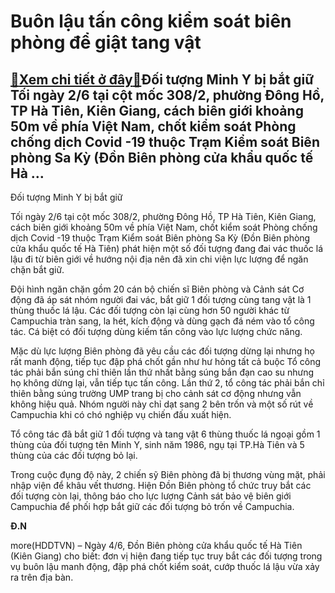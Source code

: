 Buôn lậu tấn công kiểm soát biên phòng để giật tang vật
=======================================================

[:gift:Xem chi tiết ở đây:gift:](https://hddtvn.com/buon-lau-tan-cong-kiem-soat-bien-phong-de-giat-tang-vat/)Đối tượng Minh Y bị bắt giữ Tối ngày 2/6 tại cột mốc 308/2, phường Đông Hồ, TP Hà Tiên, Kiên Giang, cách biên giới khoảng 50m về phía Việt Nam, chốt kiểm soát Phòng chống dịch Covid -19 thuộc Trạm Kiểm soát Biên phòng Sa Kỳ (Đồn Biên phòng cửa khẩu quốc tế Hà …
---------------------------------------------------------------------------------------------------------------------------------------------------------------------------------------------------------------------------------------------------------------------








Đối tượng Minh Y bị bắt giữ



Tối ngày 2/6 tại cột mốc 308/2, phường Đông Hồ, TP Hà Tiên, Kiên Giang, cách biên giới khoảng 50m về phía Việt Nam, chốt kiểm soát Phòng chống dịch Covid -19 thuộc Trạm Kiểm soát Biên phòng Sa Kỳ (Đồn Biên phòng cửa khẩu quốc tế Hà Tiên) phát hiện một số đối tượng đang đai vác thuốc lá lậu đi từ biên giới về hướng nội địa nên đã xin chi viện lực lượng để ngăn chặn bắt giữ.


Đội hình ngăn chặn gồm 20 cán bộ chiến sĩ Biên phòng và Cảnh sát Cơ động đã áp sát nhóm người đai vác, bắt giữ 1 đối tượng cùng tang vật là 1 thùng thuốc lá lậu. Các đối tượng còn lại cùng hơn 50 người khác từ Campuchia tràn sang, la hét, kích động và dùng gạch đá ném vào tổ công tác. Cá biệt có đối tượng dùng kiếm tấn công vào lực lượng chức năng.


Mặc dù lực lượng Biên phòng đã yêu cầu các đối tượng dừng lại nhưng họ rất manh động, tiếp tục đập phá chốt gần như hư hỏng tất cả buộc Tổ công tác phải bắn súng chỉ thiên lần thứ nhất bằng súng bắn đạn cao su nhưng họ không dừng lại, vẫn tiếp tục tấn công. Lần thứ 2, tổ công tác phải bắn chỉ thiên bằng súng trường UMP trang bị cho cảnh sát cơ động nhưng vẫn không hiệu quả. Nhóm người này chỉ dạt sang 2 bên trốn và một số rút về Campuchia khi có chó nghiệp vụ chiến đấu xuất hiện.


Tổ công tác đã bắt giữ 1 đối tượng và tang vật 6 thùng thuốc lá ngoại gồm 1 thùng của đối tượng tên Minh Y, sinh năm 1986, ngụ tại TP.Hà Tiên và 5 thùng của các đối tượng bỏ lại.


Trong cuộc đụng độ này, 2 chiến sỹ Biên phòng đã bị thương vùng mặt, phải nhập viện để khâu vết thương. Hiện Đồn Biên phòng tổ chức truy bắt các đối tượng còn lại, thông báo cho lực lượng Cảnh sát bảo vệ biên giới Campuchia để phối hợp bắt giữ các đối tượng bỏ trốn về Campuchia.




**Đ.N**



more(HDDTVN) – Ngày 4/6, Đồn Biên phòng cửa khẩu quốc tế Hà Tiên (Kiên Giang) cho biết: đơn vị hiện đang tiếp tục truy bắt các đối tượng trong vụ buôn lậu manh động, đập phá chốt kiểm soát, cướp thuốc lá lậu vừa xảy ra trên địa bàn.

